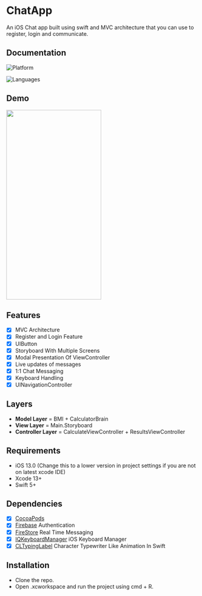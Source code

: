 # ChatApp


An iOS Chat app built using swift and MVC architecture that you can use to register, login and  communicate.

## Documentation

![Platform](https://img.shields.io/badge/Platform-iOS-orange.svg)

![Languages](https://img.shields.io/badge/Language-Swift-orange.svg)


## Demo
<img src="https://media.giphy.com/media/v1.Y2lkPTc5MGI3NjExbXdscjhybDhlNGt4Y2FyenB0NGoycTRwMHd0YzV3bDNjNDZlcHR5NCZlcD12MV9pbnRlcm5hbF9naWZfYnlfaWQmY3Q9Zw/hGPxjlj3caGq2g7vpg/giphy.gif" width="250" height="500" />

## Features

- [x]  MVC Architecture
- [x]  Register and Login Feature
- [x]  UIButton
- [x]  Storyboard With Multiple Screens
- [x]  Modal Presentation Of ViewController
- [x]  Live updates of messages
- [x]  1:1 Chat Messaging
- [x]  Keyboard Handling
- [x]  UINavigationController

## Layers
* **Model Layer** = BMI + CalculatorBrain
* **View Layer** = Main.Storyboard
* **Controller Layer** = CalculateViewController + ResultsViewController

## Requirements

- iOS 13.0 (Change this to a lower version in project settings if you are not on latest xcode IDE)
- Xcode 13+
- Swift 5+

## Dependencies
- [x] [CocoaPods](https://cocoapods.org) 
- [x] [Firebase](https://firebase.google.com/docs/auth/ios/password-auth) Authentication
- [x] [FireStore](https://firebase.google.com/docs/firestore/quickstart#read_data) Real Time Messaging
- [x] [IQKeyboardManager](https://github.com/hackiftekhar/IQKeyboardManager) iOS Keyboard Manager
- [x] [CLTypingLabel](https://github.com/cl7/CLTypingLabel/tree/master) Character Typewriter Like Animation In Swift

## Installation

- Clone the repo.
- Open .xcworkspace and run the project using cmd + R.

